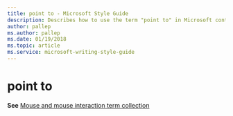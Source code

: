 ```yaml
---
title: point to - Microsoft Style Guide
description: Describes how to use the term "point to" in Microsoft content.
author: pallep
ms.author: pallep
ms.date: 01/19/2018
ms.topic: article
ms.service: microsoft-writing-style-guide
---
```


# point to

**See** [Mouse and mouse interaction term collection](~/a-z-word-list-term-collections/term-collections/mouse-mouse-interaction-terms.md)
